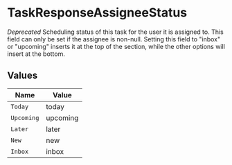 # TaskResponseAssigneeStatus

*Deprecated* Scheduling status of this task for the user it is assigned to. This field can only be set if the assignee is non-null. Setting this field to "inbox" or "upcoming" inserts it at the top of the section, while the other options will insert at the bottom.


## Values

| Name       | Value      |
| ---------- | ---------- |
| `Today`    | today      |
| `Upcoming` | upcoming   |
| `Later`    | later      |
| `New`      | new        |
| `Inbox`    | inbox      |